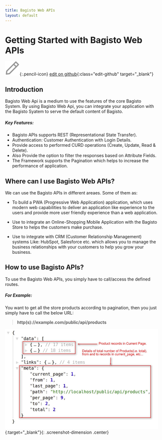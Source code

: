 ```yaml
---
title: Bagisto Web APIs
layout: default
---
```


# Getting Started with Bagisto Web APIs
![](assets/images/icons/Icon-Pencil-Large.svg){:.pencil-icon}
[edit on github](https://github.com/bagisto/bagisto-docs/blob/master/bagisto_api.md){:class="edit-github" target="_blank"}

## Introduction <a id="api-introduction"></a>

Bagisto Web Api is a medium to use the features of the core Bagisto System. By using Bagisto Web Api, you can integrate your application with the Bagisto Syatem to serve the default content of Bagisto.

##### Key Features:

* Bagisto APIs supports REST (Representational State Transfer).
* Authentication: Customer Authentication with Login Details.
* Provide access to performed CURD operations (Create, Update, Read & Delete).
* Also Provide the option to filter the responses based on Attribute Fields.
* The Framework supports the Pagination which helps to increase the performance of application.


## Where can I use Bagisto Web APIs? <a id="where-to-use-bagisto-web-apis"></a>
We can use the Bagisto APIs in different areaes. Some of them as:

* To build a PWA (Progressive Web Application) application, which uses modern web capabilities to deliver an application like experience to the users and provide more user friendly experience than a web application.

* Use to integrate an Online-Shopping Mobile Application with the Bagisto Store to helps the customers make purchase.

* Use to integrate with CRM (Customer Relationship Management) systems Like: HubSpot, Salesforce etc. which allows you to manage the business relationships with your customers to help you grow your business.


## How to use Bagisto APIs? <a id="how-to-use-bagisto-apis"></a>

To use the Bagisto Web APIs, you simply have to call/access the defined routes.

##### For Example:
You want to get all the store products according to pagination, then you just simply have to call the below URL: 


> **http(s)://example.com/public/api/products**

![demo_products](assets/images/Bagisto_Api/demo_products.jpg){:target="_blank"}{: .screenshot-dimension .center}



